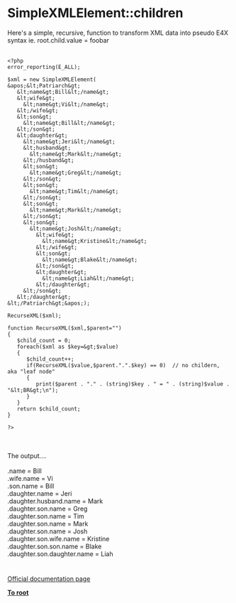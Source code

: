 # SimpleXMLElement::children



Here&apos;s a simple, recursive, function to transform XML data into pseudo E4X syntax ie. root.child.value = foobar<br><br>

```
<?php
error_reporting(E_ALL);

$xml = new SimpleXMLElement(
&apos;&lt;Patriarch&gt;
   &lt;name&gt;Bill&lt;/name&gt;
   &lt;wife&gt;
     &lt;name&gt;Vi&lt;/name&gt;
   &lt;/wife&gt;
   &lt;son&gt;
     &lt;name&gt;Bill&lt;/name&gt;
   &lt;/son&gt;
   &lt;daughter&gt;
     &lt;name&gt;Jeri&lt;/name&gt;
     &lt;husband&gt;
       &lt;name&gt;Mark&lt;/name&gt;
     &lt;/husband&gt;
     &lt;son&gt;
       &lt;name&gt;Greg&lt;/name&gt;
     &lt;/son&gt;
     &lt;son&gt;
       &lt;name&gt;Tim&lt;/name&gt;
     &lt;/son&gt;     
     &lt;son&gt;
       &lt;name&gt;Mark&lt;/name&gt;
     &lt;/son&gt;     
     &lt;son&gt;
       &lt;name&gt;Josh&lt;/name&gt;
         &lt;wife&gt;
           &lt;name&gt;Kristine&lt;/name&gt;
         &lt;/wife&gt; 
         &lt;son&gt;
           &lt;name&gt;Blake&lt;/name&gt;
         &lt;/son&gt;
         &lt;daughter&gt;
           &lt;name&gt;Liah&lt;/name&gt;
         &lt;/daughter&gt;
     &lt;/son&gt;
   &lt;/daughter&gt;
&lt;/Patriarch&gt;&apos;);

RecurseXML($xml);

function RecurseXML($xml,$parent="")
{
   $child_count = 0;
   foreach($xml as $key=&gt;$value)
   {
      $child_count++;     
      if(RecurseXML($value,$parent.".".$key) == 0)  // no childern, aka "leaf node"
      {
         print($parent . "." . (string)$key . " = " . (string)$value . "&lt;BR&gt;\n");        
      }     
   }
   return $child_count;
}

?>
```
<br><br>The output....<br><br>.name = Bill<br>.wife.name = Vi<br>.son.name = Bill<br>.daughter.name = Jeri<br>.daughter.husband.name = Mark<br>.daughter.son.name = Greg<br>.daughter.son.name = Tim<br>.daughter.son.name = Mark<br>.daughter.son.name = Josh<br>.daughter.son.wife.name = Kristine<br>.daughter.son.son.name = Blake<br>.daughter.son.daughter.name = Liah  

#

[Official documentation page](https://www.php.net/manual/en/simplexmlelement.children.php)

**[To root](/README.md)**